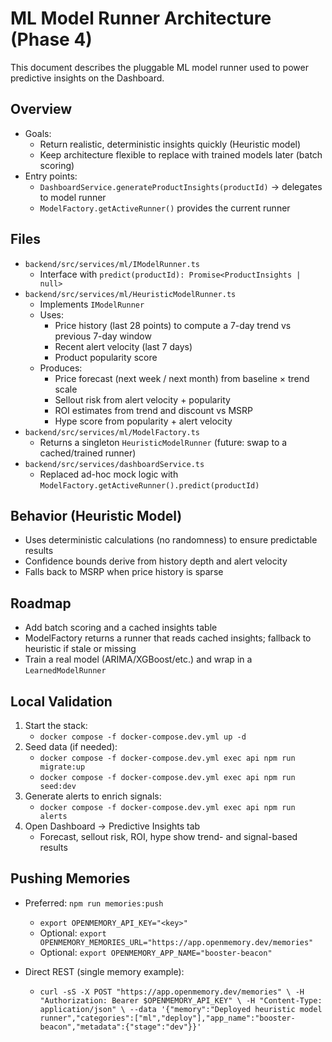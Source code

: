 # ML Model Runner Architecture (Phase 4)

This document describes the pluggable ML model runner used to power predictive insights on the Dashboard.

## Overview

- Goals:
  - Return realistic, deterministic insights quickly (Heuristic model)
  - Keep architecture flexible to replace with trained models later (batch scoring)
- Entry points:
  - `DashboardService.generateProductInsights(productId)` → delegates to model runner
  - `ModelFactory.getActiveRunner()` provides the current runner

## Files

- `backend/src/services/ml/IModelRunner.ts`
  - Interface with `predict(productId): Promise<ProductInsights | null>`
- `backend/src/services/ml/HeuristicModelRunner.ts`
  - Implements `IModelRunner`
  - Uses:
    - Price history (last 28 points) to compute a 7-day trend vs previous 7-day window
    - Recent alert velocity (last 7 days)
    - Product popularity score
  - Produces:
    - Price forecast (next week / next month) from baseline × trend scale
    - Sellout risk from alert velocity + popularity
    - ROI estimates from trend and discount vs MSRP
    - Hype score from popularity + alert velocity
- `backend/src/services/ml/ModelFactory.ts`
  - Returns a singleton `HeuristicModelRunner` (future: swap to a cached/trained runner)
- `backend/src/services/dashboardService.ts`
  - Replaced ad-hoc mock logic with `ModelFactory.getActiveRunner().predict(productId)`

## Behavior (Heuristic Model)

- Uses deterministic calculations (no randomness) to ensure predictable results
- Confidence bounds derive from history depth and alert velocity
- Falls back to MSRP when price history is sparse

## Roadmap

- Add batch scoring and a cached insights table
- ModelFactory returns a runner that reads cached insights; fallback to heuristic if stale or missing
- Train a real model (ARIMA/XGBoost/etc.) and wrap in a `LearnedModelRunner`

## Local Validation

1. Start the stack:
   - `docker compose -f docker-compose.dev.yml up -d`
2. Seed data (if needed):
   - `docker compose -f docker-compose.dev.yml exec api npm run migrate:up`
   - `docker compose -f docker-compose.dev.yml exec api npm run seed:dev`
3. Generate alerts to enrich signals:
   - `docker compose -f docker-compose.dev.yml exec api npm run alerts`
4. Open Dashboard → Predictive Insights tab
   - Forecast, sellout risk, ROI, hype show trend- and signal-based results

## Pushing Memories

- Preferred: `npm run memories:push`
  - `export OPENMEMORY_API_KEY="<key>"`
  - Optional: `export OPENMEMORY_MEMORIES_URL="https://app.openmemory.dev/memories"`
  - Optional: `export OPENMEMORY_APP_NAME="booster-beacon"`

- Direct REST (single memory example):
  - `curl -sS -X POST "https://app.openmemory.dev/memories" \
     -H "Authorization: Bearer $OPENMEMORY_API_KEY" \
     -H "Content-Type: application/json" \
     --data '{"memory":"Deployed heuristic model runner","categories":["ml","deploy"],"app_name":"booster-beacon","metadata":{"stage":"dev"}}'`
